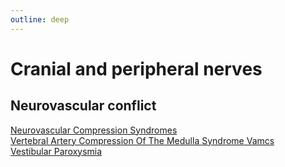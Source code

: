 ```yaml
---
outline: deep
---
```


# Cranial and peripheral nerves

## Neurovascular conflict

[Neurovascular Compression Syndromes](https://radiopaedia.org/articles/neurovascular-compression-syndromes)  
[Vertebral Artery Compression Of The Medulla Syndrome Vamcs](https://radiopaedia.org/articles/vertebral-artery-compression-of-the-medulla-syndrome-vamcs)  
[Vestibular Paroxysmia](https://radiopaedia.org/articles/vestibular-paroxysmia)  